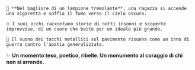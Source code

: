 ```
🌌 **Nel bagliore di un lampione tremolante**, una ragazza si accende una sigaretta e soffia il fumo verso il cielo oscuro.  

🔥 I suoi occhi raccontano storie di notti insonni e scoperte improvvise, di un cuore che batte per un ideale più grande.  

👠 Il suono dei tacchi metallici sul pavimento risuona come un inno di guerra contro l'apatia generalizzata.  
```  

✨ **Un momento teso, poetico, ribelle. Un monumento al coraggio di chi non si arrende.**
